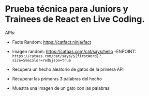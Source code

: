 # Prueba técnica para Juniors y Trainees de React en Live Coding.

APIs:

- Facts Random: https://catfact.ninja/fact
- Imagen random: https://cataas.com/cat/says/hello
    -ENPOINT: `https://cataas.com/cat/says/${firstWord}?size=50&color=red&json=true`

- Recupera un hecho aleatorio de gatos de la primera API
- Recuperar las primeras 3  palabras del hecho
- Muestra una imagen de un gato con las palabras